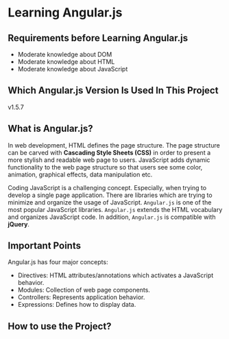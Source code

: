 # **Learning Angular.js**

## **Requirements before Learning Angular.js**

- Moderate knowledge about DOM
- Moderate knowledge about HTML
- Moderate knowledge about JavaScript

## **Which Angular.js Version Is Used In This Project**

v1.5.7

## **What is Angular.js?**

In web development, HTML defines the page structure. The page structure can be carved with **Cascading Style Sheets (CSS)** in order to present a more stylish and readable web page to users. JavaScript adds dynamic functionality to the web page structure so that users see some color, animation, graphical effects, data manipulation etc.

Coding JavaScript is a challenging concept. Especially, when trying to develop a single page application. There are libraries which are trying to minimize and organize the usage of JavaScript. ``Angular.js`` is one of the most popular JavaScript libraries. ``Angular.js`` extends the HTML vocabulary and organizes JavaScript code. In addition, ``Angular.js`` is compatible with **jQuery**.

## **Important Points**

Angular.js has four major concepts:

- Directives: HTML attributes/annotations which activates a JavaScript behavior.
- Modules: Collection of web page components.
- Controllers: Represents application behavior.
- Expressions: Defines how to display data.

## **How to use the Project?**
